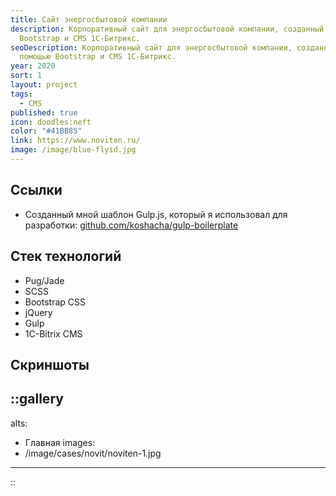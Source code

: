 ```yaml
---
title: Сайт энергосбытовой компании
description: Корпоративный сайт для энергосбытовой компании, созданный с помощью
  Bootstrap и CMS 1С-Битрикс.
seoDescription: Корпоративный сайт для энергосбытовой компании, созданный с
  помощью Bootstrap и CMS 1С-Битрикс.
year: 2020
sort: 1
layout: project
tags:
  - CMS
published: true
icon: doodles:neft
color: "#41BB85"
link: https://www.noviten.ru/
image: /image/blue-flyid.jpg
---
```


## Ссылки

- Созданный мной шаблон Gulp.js, который я использовал для разработки: [github.com/koshacha/gulp-boilerplate](https://github.com/koshacha/gulp-boilerplate)

## Стек технологий

- Pug/Jade
- SCSS
- Bootstrap CSS
- jQuery
- Gulp
- 1C-Bitrix CMS

## Скриншоты

::gallery
---
alts:
  - Главная
images:
  - /image/cases/novit/noviten-1.jpg
---
::